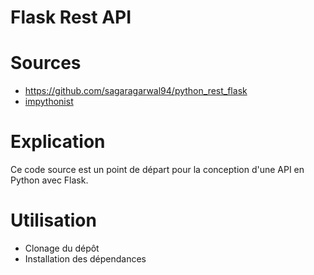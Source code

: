 # Flask Rest API


# Sources

- https://github.com/sagaragarwal94/python_rest_flask
- [impythonist](https://impythonist.wordpress.com/2015/07/12/build-an-api-under-30-lines-of-code-with-python-and-flask/)


# Explication

Ce code source est un point de départ pour la conception d'une API en Python avec Flask.

# Utilisation

- Clonage du dépôt
- Installation des dépendances
